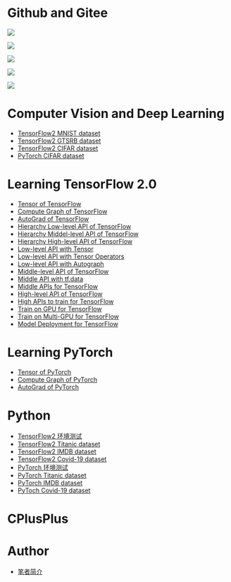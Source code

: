 # Github and Gitee
<!-- 自定义徽章 对应 github 仓库 -->
[![](https://img.shields.io/badge/ComputerVisionDeepLearning-github-brightgreen)](https://github.com/2694048168/ComputerVisionDeepLearning)

[![](https://img.shields.io/badge/MachineLearning-github-brightgreen)](https://github.com/2694048168/MachineLearning)

[![](https://img.shields.io/badge/LeetCodeAlgorithm-github-brightgreen)](https://github.com/2694048168/LeetCodeAlgorithm)

[![](https://img.shields.io/badge/CPlusPlus-github-brightgreen)](https://github.com/2694048168/C-and-C-plus-plus)

[![](https://img.shields.io/badge/Linux-github-brightgreen)](https://github.com/2694048168/Linux_OS)


# Computer Vision and Deep Learning

- [TensorFlow2 MNIST dataset](PaperMD/mnist_example.md)
- [TensorFlow2 GTSRB dataset](PaperMD/street_sign_example.md)
- [TensorFlow2 CIFAR dataset](PaperMD/cifar_dataset.md)
- [PyTorch CIFAR dataset](PaperMD/cifar_dataset_pytorch.md)

# Learning TensorFlow 2.0

- [Tensor of TensorFlow](PaperMD/tensor_tensorflow.md)
- [Compute Graph of TensorFlow](PaperMD/compute_graph_tensorflow.md)
- [AutoGrad of TensorFlow](PaperMD/autograd_tensorflow.md)
- [Hierarchy Low-level API of TensorFlow](PaperMD/hierarchy_tensorflow.md)
- [Hierarchy Middel-level API of TensorFlow](PaperMD/hierarchy_middle.md)
- [Hierarchy High-level API of TensorFlow](PaperMD/hierarchy_high.md)
- [Low-level API with Tensor](PaperMD/low_level_API_TF.md)
- [Low-level API with Tensor Operators](PaperMD/tensor_operator_TF.md)
- [Low-level API with Autograph](PaperMD/autograph_TF.md)
- [Middle-level API of TensorFlow](PaperMD/middle_level_API_TF.md)
- [Middle API with tf.data](PaperMD/middle_API_TF.md)
- [Middle APIs for TensorFlow](PaperMD/middle_APIs_TF.md)
- [High-level API of TensorFlow](PaperMD/high_level_API_TF.md)
- [High APIs to train for TensorFlow](PaperMD/high_train_model_TF.md)
- [Train on GPU for TensorFlow](PaperMD/train_GPU_TF.md)
- [Train on Multi-GPU for TensorFlow](PaperMD/train_GPUs_TF.md)
- [Model Deployment for TensorFlow](PaperMD/model_deploy_TF.md)


# Learning PyTorch

- [Tensor of PyTorch](PaperMD/tensor_pytorch.md)
- [Compute Graph of PyTorch](PaperMD/compute_graph_pytorch.md)
- [AutoGrad of PyTorch](PaperMD/autograd_pytorch.md)


# Python

- [TensorFlow2 环境测试](PaperMD/tf_env_test.md)
- [TensorFlow2 Titanic dataset](PaperMD/titanic_dataset.md)
- [TensorFlow2 IMDB dataset](PaperMD/imdb_dataset.md)
- [TensorFlow2 Covid-19 dataset](PaperMD/covid_19.md)
- [PyTorch 环境测试](PaperMD/pt_env_test.md)
- [PyTorch Titanic dataset](PaperMD/titanic_dataset_pytorch.md)
- [PyTorch IMDB dataset](PaperMD/imdb_dataset_pytorch.md)
- [PyToch Covid-19 dataset](PaperMD/covid_19_pytorch.md)

# CPlusPlus


# Author

- [笔者简介](PaperMD/author.md)
